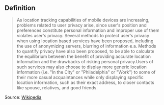 
## Definition

> As location tracking capabilities of mobile devices are increasing, problems related to user privacy arise, since user's position and preferences constitute personal information and improper use of them violates user's privacy. Several methods to protect user's privacy when using location based services have been proposed, including the use of anonymizing servers, blurring of information e.a. Methods to quantify privacy have also been proposed, to be able to calculate the equilibrium between the benefit of providing accurate location information and the drawbacks of risking personal privacy.Users of such services may also choose to display more generic location information (i.e. "In the City" or "Philadelphia" or "Work") to some of their more casual acquaintances while only displaying specific location information, such as their exact address, to closer contacts like spouse, relatives, and good friends.

Source: [Wikipedia](http://en.wikipedia.org/wiki/Privacy#Privacy_and_location-based_services)